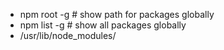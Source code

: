 - npm root -g  # show path for packages globally
- npm list -g  # show all packages globally
- /usr/lib/node_modules/
